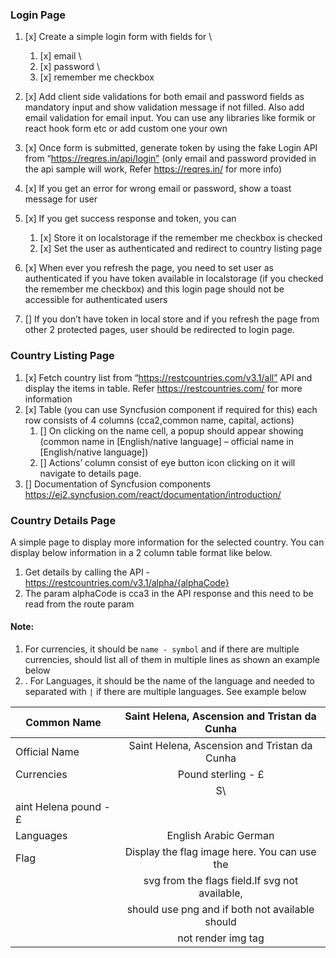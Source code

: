 ### Login Page

1. [x] Create a simple login form with fields for \

   1. [x] email \
   2. [x] password \
   3. [x] remember me checkbox

2. [x] Add client side validations for both email and password fields as mandatory input and
       show validation message if not filled. Also add email validation for email input. You can
       use any libraries like formik or react hook form etc or add custom one your own
3. [x] Once form is submitted, generate token by using the fake Login API from
       “https://reqres.in/api/login” (only email and password provided in the api sample will work,
       Refer https://reqres.in/ for more info)
4. [x] If you get an error for wrong email or password, show a toast message for user
5. [x] If you get success response and token, you can
   1. [x] Store it on localstorage if the remember me checkbox is checked
   2. [x] Set the user as authenticated and redirect to country listing page
6. [x] When ever you refresh the page, you need to set user as authenticated if you have token
       available in localstorage (if you checked the remember me checkbox) and this login
       page should not be accessible for authenticated users
7. [] If you don’t have token in local store and if you refresh the page from other 2 protected
   pages, user should be redirected to login page.

### Country Listing Page

1. [x] Fetch country list from “https://restcountries.com/v3.1/all” API and display the items in
       table. Refer https://restcountries.com/ for more information
2. [x] Table (you can use Syncfusion component if required for this) each row consists of 4
       columns (cca2,common name, capital, actions)
   1. [] On clicking on the name cell, a popup should appear showing (common name in
      [English/native language] – official name in [English/native language])
   2. [] Actions’ column consist of eye button icon clicking on it will navigate to details
      page.
3. [] Documentation of Syncfusion components https://ej2.syncfusion.com/react/documentation/introduction/

### Country Details Page

A simple page to display more information for the selected country. You can display below
information in a 2 column table format like below.

1. Get details by calling the API - https://restcountries.com/v3.1/alpha/{alphaCode}
2. The param alphaCode is cca3 in the API response and this need to be read from the route param

#### Note:

1. For currencies, it should be `name - symbol` and if there are multiple currencies, should
   list all of them in multiple lines as shown an example below
2. . For Languages, it should be the name of the language and needed to separated with `|` if there are multiple languages. See example below

| Common Name           |  Saint Helena, Ascension and Tristan da Cunha   |
| --------------------- | :---------------------------------------------: |
| Official Name         |  Saint Helena, Ascension and Tristan da Cunha   |
| Currencies            |               Pound sterling - £                |
|                       |                       S\                        |
| aint Helena pound - £ |
| Languages             |              English Arabic German              |
| Flag                  |  Display the flag image here. You can use the   |
|                       | svg from the flags field.If svg not available,  |
|                       | should use png and if both not available should |
|                       |               not render img tag                |
